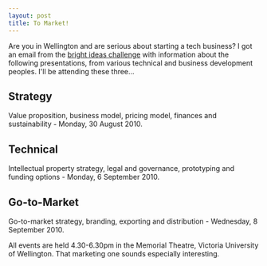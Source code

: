 ```yaml
---
layout: post
title: To Market!
---
```


Are you in Wellington and are serious about starting a tech business? I got an email from the [bright ideas challenge](http://www.brightideaschallenge.co.nz/) with information about the following presentations, from various technical and business development peoples. I'll be attending these three...

## Strategy
Value proposition, business model, pricing model, finances and sustainability - Monday, 30 August 2010. 

## Technical
Intellectual property strategy, legal and governance, prototyping and funding options - Monday, 6 September 2010.

## Go-to-Market
Go-to-market strategy, branding, exporting and distribution - Wednesday, 8 September 2010.

All events are held 4.30-6.30pm in the Memorial Theatre, Victoria University of Wellington. That marketing one sounds especially interesting.